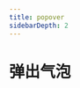 ```yaml
---
title: popover
sidebarDepth: 2
---
```


# 弹出气泡


<ClientOnly>
    <popover-demo-1></popover-demo-1>
    <popover-demo-2></popover-demo-2>
</ClientOnly>
